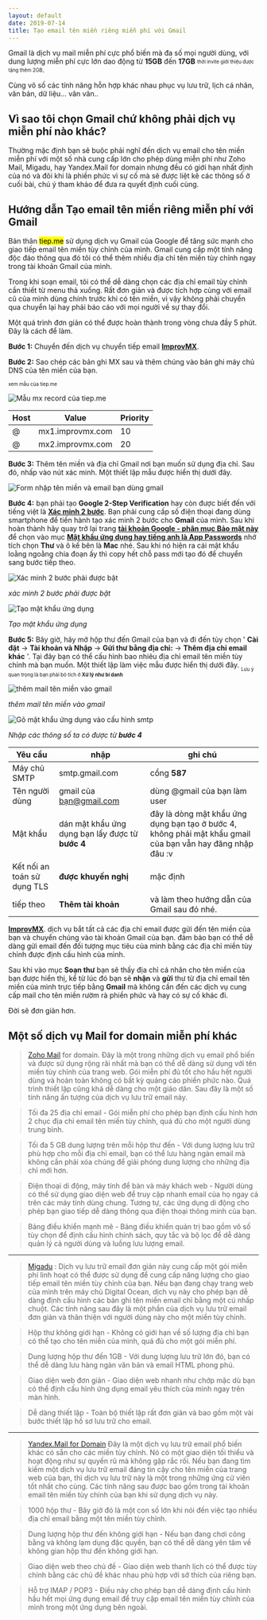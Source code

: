 ```yaml
---
layout: default
date: 2019-07-14
title: Tạo email tên miền riêng miễn phí với Gmail
---
```


Gmail là dịch vụ mail miễn phí cực phổ biến mà đa số mọi người dùng, với dung lượng miễn phí cực lớn dao động từ **15GB** đến **17GB** <sub><sup>thời invite giới thiệu được tặng thêm 2GB</sup></sub>.

Cùng vô số các tính năng hỗn hợp khác nhau phục vụ lưu trữ, lịch cá nhân, văn bản, dữ liệu... vân vân..

## Vì sao tôi chọn Gmail chứ không phải dịch vụ miễn phí nào khác?

Thường mặc định bạn sẽ buộc phải nghĩ đến dịch vụ email cho tên miền miễn phí với một số nhà cung cấp lớn cho phép dùng miễn phí như Zoho Mail, Migadu, hay Yandex.Mail for domain nhưng đều có giới hạn nhất định của nó và đôi khi là phiền phức vì sự cố mà sẽ được liệt kê các thông số ở cuối bài, chú ý tham khảo để đưa ra quyết định cuối cùng.

## Hướng dẫn Tạo email tên miền riêng miễn phí với Gmail

Bản thân <mark>tiep.me</mark> sử dụng dịch vụ Gmail của Google để tăng sức mạnh cho giao tiếp email tên miền tùy chỉnh của mình. Gmail cung cấp một tính năng độc đáo thông qua đó tôi có thể thêm nhiều địa chỉ tên miền tùy chỉnh ngay trong tài khoản Gmail của mình. 

Trong khi soạn email, tôi có thể dễ dàng chọn các địa chỉ email tùy chỉnh cần thiết từ menu thả xuống. Rất đơn giản và được tích hợp cùng với email cũ của mình dùng chính trước khi có tên miền, vì vậy không phải chuyển qua chuyển lại hay phải báo cáo với mọi người về sự thay đổi.

Một quá trình đơn giản có thể được hoàn thành trong vòng chưa đầy 5 phút. Đây là cách để làm. 

**Bước 1:** Chuyển đến dịch vụ chuyển tiếp email [**ImprovMX**](https://improvmx.com).

**Bước 2:** Sao chép các bản ghi MX sau và thêm chúng vào bản ghi máy chủ DNS của tên miền của bạn.

<sub><sub>xem mẫu của tiep.me</sub></sub>

![Mẫu mx record của tiep.me](https://data.tiep.me/assets/img/images/og-images/gmail/dns_mx.png)

**Host** | **Value** | **Priority**
--- | --- | ---
@ | mx1.improvmx.com | 10
@ | mx2.improvmx.com | 20

**Bước 3:** Thêm tên miền và địa chỉ Gmail nơi bạn muốn sử dụng địa chỉ. Sau đó, nhấp vào nút xác minh. Một thiết lập mẫu được hiển thị dưới đây.

![Form nhập tên miền và email bạn dùng gmail](https://data.tiep.me/assets/img/images/og-images/gmail/add_domain.png)

**Bước 4:** bạn phải tạo **Google 2-Step Verification** hay còn được biết đến với tiếng việt là [**Xác minh 2 bước**](https://myaccount.google.com/security). Bạn phải cung cấp số điện thoại đang dùng smartphone để tiến hành tạo xác minh 2 bước cho **Gmail** của mình. Sau khi hoàn thành hãy quay trở lại trang [**tài khoản Google - phân mục Bảo mật này**](https://myaccount.google.com/security) để chọn vào mục [**Mật khẩu ứng dụng hay tiếng anh là App Passwords**](https://myaccount.google.com/apppasswords?utm_source=google-account&utm_medium=web) nhớ tích chọn **Thư** và ô kế bên là **Mac** nhé. Sau khi nó hiện ra cái mật khẩu loằng ngoằng chia đoạn ấy thì copy hết chỗ pass mới tạo đó để chuyển sang bước tiếp theo.

![Xác minh 2 bước phải được bật](https://data.tiep.me/assets/img/images/og-images/gmail/xacminh2buoc.png)

*xác minh 2 bước phải được bật*

![Tạo mật khẩu ứng dụng](https://data.tiep.me/assets/img/images/og-images/gmail/apppassword.png)

*Tạo mật khẩu ứng dụng*



**Bước 5:** Bây giờ, hãy mở hộp thư đến Gmail của bạn và đi đến tùy chọn ' **Cài đặt** → **Tài khoản và Nhập** → **Gửi thư bằng địa chỉ:** → **Thêm địa chỉ email khác** '. Tại đây bạn có thể cấu hình bao nhiêu địa chỉ email tên miền tùy chỉnh mà bạn muốn. Một thiết lập làm việc mẫu được hiển thị dưới đây.
<sub><sub>Lưu ý quan trọng là bạn phải bỏ tích ở **Xử lý như bí danh**</sub></sub>

![thêm mail tên miền vào gmail](https://data.tiep.me/assets/img/images/og-images/gmail/gmail1.png)

*thêm mail tên miền vào gmail*

![Gõ mật khẩu ứng dụng vào cấu hình smtp](https://data.tiep.me/assets/img/images/og-images/gmail/gmail2.png)

*Nhập các thông số ta có được từ **bước 4***

**Yêu cầu** | **nhập** | **ghi chú**
--- | --- | ---
Máy chủ SMTP | smtp.gmail.com | cổng **587**
Tên người dùng | gmail của bạn@gmail.com | dùng @gmail của bạn làm user
Mật khẩu | dán mật khẩu ứng dụng bạn lấy được từ **bước 4** | đây là dòng mật khẩu ứng dụng bạn tạo ở bước 4, không phải mật khẩu gmail của bạn vẫn hay đăng nhập đâu :v
Kết nối an toán sử dụng TLS | **được khuyến nghị** | mặc định
tiếp theo | **Thêm tài khoản** | và làm theo hướng dẫn của Gmail sau đó nhé.

[**ImprovMX**](https://improvmx.com). dịch vụ bắt tất cả các địa chỉ email được gửi đến tên miền của bạn và chuyển chúng vào tài khoản Gmail của bạn. đảm bảo bạn có thể dễ dàng gửi email đến đối tượng mục tiêu của mình bằng các địa chỉ miền tùy chỉnh được định cấu hình của mình.

Sau khi vào mục **Soạn thư** bạn sẽ thấy địa chỉ cá nhân cho tên miền của bạn được hiển thị, kể từ lúc đó bạn sẽ **nhận** và **gửi** thư từ địa chỉ email tên miền của mình trực tiếp bằng **Gmail** mà không cần đến các dịch vụ cung cấp mail cho tên miền rườm rà phiền phức và hay có sự cố khác đi.

Đời sẽ đơn giản hơn.



## Một số dịch vụ Mail for domain miễn phí khác

> [Zoho Mail](https://www.zoho.com/mail/) for domain. Đây là một trong những dịch vụ email phổ biến và được sử dụng rộng rãi nhất mà bạn có thể dễ dàng sử dụng với tên miền tùy chỉnh của trang web. Gói miễn phí đủ tốt cho hầu hết người dùng và hoàn toàn không có bất kỳ quảng cáo phiền phức nào. Quá trình thiết lập cũng khá dễ dàng cho một giáo dân. Sau đây là một số tính năng ấn tượng của dịch vụ lưu trữ email này. 

> Tối đa 25 địa chỉ email - Gói miễn phí cho phép bạn định cấu hình hơn 2 chục địa chỉ email tên miền tùy chỉnh, quá đủ cho một người dùng trung bình.

> Tối đa 5 GB dung lượng trên mỗi hộp thư đến - Với dung lượng lưu trữ phù hợp cho mỗi địa chỉ email, bạn có thể lưu hàng ngàn email mà không cần phải xóa chúng để giải phóng dung lượng cho những địa chỉ mới hơn.

> Điện thoại di động, máy tính để bàn và máy khách web - Người dùng có thể sử dụng giao diện web để truy cập nhanh email của họ ngay cả trên các máy tính dùng chung. Tương tự, các ứng dụng di động cho phép bạn giao tiếp dễ dàng thông qua điện thoại thông minh của bạn.

> Bảng điều khiển mạnh mẽ - Bảng điều khiển quản trị bao gồm vô số tùy chọn để định cấu hình chính sách, quy tắc và bộ lọc để dễ dàng quản lý cả người dùng và luồng lưu lượng email.

___

> [Migadu](https://www.migadu.com/en/index.html) : Dịch vụ lưu trữ email đơn giản này cung cấp một gói miễn phí linh hoạt có thể được sử dụng để cung cấp năng lượng cho giao tiếp email tên miền tùy chỉnh của bạn. Nếu bạn đang chạy trang web của mình trên máy chủ Digital Ocean, dịch vụ này cho phép bạn dễ dàng định cấu hình các bản ghi tên miền email chỉ bằng một cú nhấp chuột. Các tính năng sau đây là một phần của dịch vụ lưu trữ email đơn giản và thân thiện với người dùng này cho một miền tùy chỉnh.

> Hộp thư không giới hạn - Không có giới hạn về số lượng địa chỉ bạn có thể tạo cho tên miền của mình, quá đủ cho một gói miễn phí.

> Dung lượng hộp thư đến 1GB - Với dung lượng lưu trữ lớn đó, bạn có thể dễ dàng lưu hàng ngàn văn bản và email HTML phong phú.

> Giao diện web đơn giản - Giao diện web nhanh như chớp mặc dù bạn có thể định cấu hình ứng dụng email yêu thích của mình ngay trên màn hình.

> Dễ dàng thiết lập - Toàn bộ thiết lập rất đơn giản và bao gồm một vài bước thiết lập hồ sơ lưu trữ cho email.

___

> [Yandex.Mail for Domain](https://connect.yandex.com) Đây là một dịch vụ lưu trữ email phổ biến khác có sẵn cho các miền tùy chỉnh. Nó có một giao diện tối thiểu và hoạt động như sự quyến rũ mà không gặp rắc rối. Nếu bạn đang tìm kiếm một dịch vụ lưu trữ email đáng tin cậy cho tên miền của trang web của bạn, thì dịch vụ lưu trữ này là một trong những ứng cử viên tốt nhất cho cùng. Các tính năng sau được bao gồm trong tài khoản email tên miền tùy chỉnh của bạn khi sử dụng dịch vụ này.

> 1000 hộp thư - Bây giờ đó là một con số lớn khi nói đến việc tạo nhiều địa chỉ email bằng một tên miền tùy chỉnh.

> Dung lượng hộp thư đến không giới hạn - Nếu bạn đang chơi công bằng và không lạm dụng đặc quyền, bạn có thể dễ dàng yên tâm về không gian hộp thư đến không giới hạn.

> Giao diện web theo chủ đề - Giao diện web thanh lịch có thể được tùy chỉnh bằng các chủ đề khác nhau phù hợp với sở thích của riêng bạn.

> Hỗ trợ IMAP / POP3 - Điều này cho phép bạn dễ dàng định cấu hình hầu hết mọi ứng dụng email để truy cập email tên miền tùy chỉnh của mình trong một ứng dụng bên ngoài.

